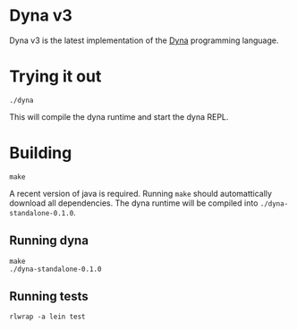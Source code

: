 # Dyna v3

Dyna v3 is the latest implementation of the [Dyna](http://dyna.org) programming
language.

# Trying it out
```
./dyna
```
This will compile the dyna runtime and start the dyna REPL.

# Building
```
make
```

A recent version of java is required.  Running `make` should automattically
download all dependencies.  The dyna runtime will be compiled into
`./dyna-standalone-0.1.0`.

## Running dyna
```
make
./dyna-standalone-0.1.0
```

## Running tests
```
rlwrap -a lein test
```
